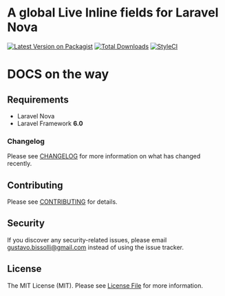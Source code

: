 # A global Live Inline fields for Laravel Nova

[![Latest Version on Packagist](https://img.shields.io/packagist/v/bissolli/nova-live-inline-fields.svg?style=flat-square)](https://packagist.org/packages/bissolli/nova-live-inline-fields)
[![Total Downloads](https://img.shields.io/packagist/dt/bissolli/nova-live-inline-fields.svg?style=flat-square)](https://packagist.org/packages/bissolli/nova-live-inline-fields)
[![StyleCI](https://github.styleci.io/repos/157219733/shield?branch=master)](https://github.styleci.io/repos/157219733)

# DOCS on the way

## Requirements

- Laravel Nova
- Laravel Framework **6.0**

### Changelog

Please see [CHANGELOG](CHANGELOG.md) for more information on what has changed recently.

## Contributing

Please see [CONTRIBUTING](CONTRIBUTING.md) for details.

## Security

If you discover any security-related issues, please email gustavo.bissolli@gmail.com instead of using the issue tracker.

## License

The MIT License (MIT). Please see [License File](LICENSE.md) for more information.
